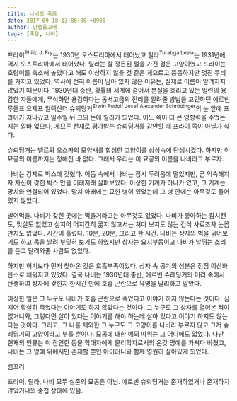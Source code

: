 ```yaml
---
title: 나비의 죽음
date: 2017-09-18 13:00:00 +0900
author: 만렙돌고래
tags: [죽음, 나비]
---
```


프라이<sup>Philip J. Fry</sup>는 1930년 오스트리아에서 태어났고 릴라<sup>Turabga Leela</sup>는 1931년에 역시 오스트리아에서 태어났다. 릴라는 잘 정돈된 털을 가진 검은 고양이였고 프라이는 호랑이를 축소해 놓았다고 해도 이상하지 않을 것 같은 게으르고 뚱뚱하지만 멋진 무늬를 가지고 있었다. 역사에 전혀 이름이 남아 있지 않은 이유는, 실제로 이름이 알려지지 않았기 때문이다. 1930년대 중반, 확률의 세계에 숨어서 본질을 흐리고 있는 일련의 용감한 자들에게, 무식하면 용감하다는 동서고금의 진리를 알려줄 방법을 고민하던 에르빈 루돌프 요제프 알렉산더 슈뢰딩거<sup>Erwin Rudolf Josef Alexander Schrödinger</sup>의 눈 앞에 프라이가 지나갔고 일주일 뒤 그의 눈에 릴라가 띄었다. 어느 쪽이 더 큰 영향력을 주었는지는 알바 없으나, 게으른 천재로 평가받는 슈뢰딩거를 감안할 때 프라이 쪽이 아닐가 싶다.

슈뢰딩거는 벨르와 오스카의 모양새를 합성한 고양이를 상상속에 탄생시켰다. 하지만 이 묘공의 이름까지는 정해진 바 없다. 그래서 우리는 이 묘공의 이름을 나비라고 부르자. 

나비는 강제로 박스에 갖혔다. 어둠 속에서 나비는 잠시 두려움에 떨었지만, 곧 익숙해지자 자신이 갖힌 박스 안을 이래저래 살펴보았다. 이상한 기계가 하나가 있고, 그 기계는 망치와 연결되어 있었다. 망치 아래에는 묘한 병이 있었는데 그 병 안에는 아무것도 들어 있지 않았다.

빌어먹을. 나비가 갖힌 곳에는 먹을거라고는 아무것도 없었다. 나비가 좋아하는 참치캔도, 맛살도 없었고 심지어 어지간히 굶지 않고서는 쳐다 보지도 않는 건식 사료조차 눈꼽만치도 없었다. 시간이 흘렀다. 10분, 20분, 그리고 한 시간. 나비는 상자의 벽을 긁어보기도 하고 몸을 날려 부딪혀 보기도 하였지만 상자는 요지부동이고 나비가 날뛰는 소리를 듣고 달려와줄 사람도 없었다.

하지만 허기보다 먼저 찾아온 것은 호흡부족이었다. 상자 속 공기의 성분은 점점 이산화탄소로 채워지고 있었다. 결국 나비는 1930년대 중반, 에르빈 슈레딩거의 머리 속에서 탄생하여 상자에 갖힌지 한시간 만에 호흡 곤란으로 유명을 달리하고 말았다.

이상한 일은 그 누구도 나비가 호흡 곤란으로 죽었다고 이야기 하지 않는다는 것이다. 심지어 확실히 죽었다는 이야기도 하지 않았다는 것이다. 그 누구도 그 상자를 열어본 적이 없거니와, 그렇다면 살아 있다는 이야기를 해야 하는데 살아 있다고 이야기 하지도 않는다는 것이다. 그리고, 그 나를 제외한 그 누구도 그 고양이를 나비라 부르지 않고 그저 슈레딩거의 고양이라고 부를 뿐이다. 묘공에 대한 예의 따위는 그 어디에도 없었다. 다만 현재의 인류는 이 잔인한 동물 학대자에게 물리학자로서의 온갖 명예를 가져다 바쳤고, 나비는 그 명예 위에서만 존재할 뿐인 아이러니와 함께 영원히 살아있게 되었다.

뱀꼬리

프라이, 릴라, 나비 모두 실존의 묘공은 아님. 에르빈 슈뢰딩거는 존재하였거나 존재하지 않았거나의 중첩 상태에 있음.
